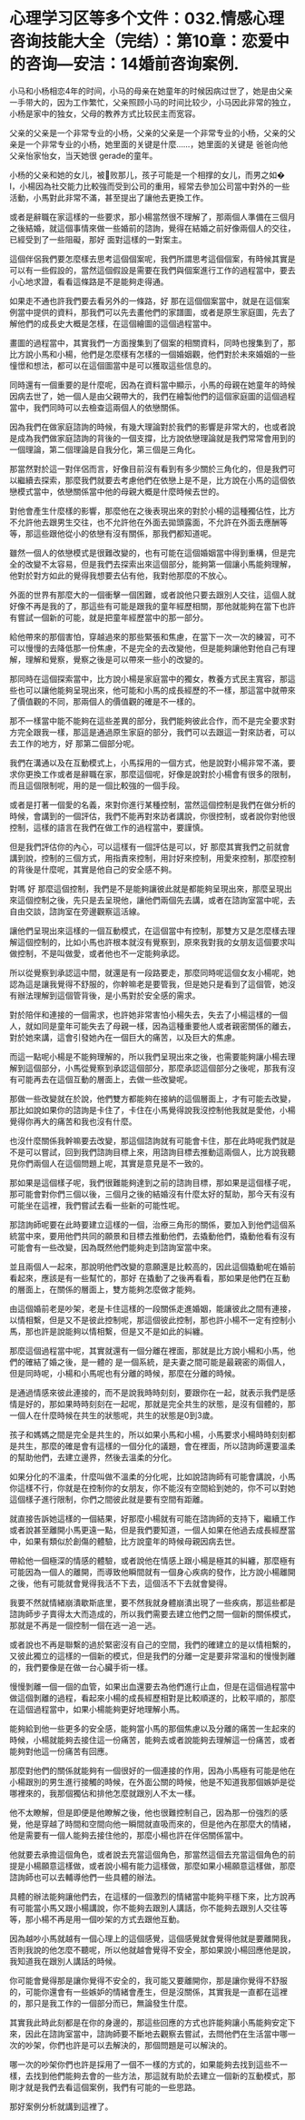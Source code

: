# 心理学习区等多个文件：032.情感心理咨询技能大全（完结）：第10章：恋爱中的咨询—安洁：14婚前咨询案例.

小马和小杨相恋4年的时间，小马的母亲在她童年的时候因病过世了，她是由父亲一手带大的，因为工作繁忙，父亲照顾小马的时间比较少，小马因此非常的独立，小杨是家中的独女，父母的教养方式比较民主而宽容。

父亲的父亲是一个非常专业的小杨，父亲的父亲是一个非常专业的小杨，父亲的父亲是一个非常专业的小杨，她里面的关键是什麼……，她里面的关键是 爸爸向他父亲怡家怡女，当天她很 gerade的童年。

小杨的父亲和她的女儿，被౴败那儿，孩子可能是一个相撑的女儿，而男之如� I，小楊因為社交能力比較強而受到公司的重用，經常去參加公司當中對外的一些活動，小馬對此非常不滿，甚至提出了讓他去更換工作。

或者是辭職在家這樣的一些要求，那小楊當然很不理解了，那兩個人準備在三個月之後結婚，就這個事情來做一些婚前的諮詢，覺得在結婚之前好像兩個人的交往，已經受到了一些阻礙，那好 面對這樣的一對案主。

這個伴侶我們要怎麼樣去思考這個個案呢，我們所謂思考這個個案，有時候其實是可以有一些假設的，當然這個假設是需要在我們與個案進行工作的過程當中，要去小心地求證，看看這條路是不是能夠走得通。

如果走不通也許我們要去看另外的一條路，好 那在這個個案當中，就是在這個案例當中提供的資料，那我們可以先去畫他們的家譜圖，或者是原生家庭圖，先去了解他們的成長史大概是怎樣，在這個繪圖的這個過程當中。

畫圖的過程當中，其實我們一方面搜集到了個案的相關資料，同時也搜集到了，那比方說小馬和小楊，他們是怎麼樣有怎樣的一個婚姻觀，他們對於未來婚姻的一些憧憬和想法，都可以在這個圖當中是可以獲取這些信息的。

同時還有一個重要的是什麼呢，因為在資料當中顯示，小馬的母親在她童年的時候因病去世了，她一個人是由父親帶大的，我們在繪製他們的這個家庭圖的這個過程當中，我們同時可以去檢查這兩個人的依戀關係。

因為我們在做家庭諮詢的時候，有幾大理論對於我們的影響是非常大的，也或者說是成為我們做家庭諮詢的背後的一個支撐，比方說依戀理論就是我們常常會用到的一個理論，第二個理論是自我分化，第三個是三角化。

那當然對於這一對伴侶而言，好像目前沒有看到有多少關於三角化的，但是我們可以繼續去探索，那麼我們就要去考慮他們在依戀上是不是，比方說在小馬的這個依戀模式當中，依戀關係當中他的母親大概是什麼時候去世的。

對他會產生什麼樣的影響，那麼他在之後表現出來的對於小楊的這種獨佔性，比方不允許他去跟男生交往，也不允許他在外面去拋頭露面，不允許在外面去應酬等等，那這些跟他從小的依戀有沒有關係，那我們都知道呢。

雖然一個人的依戀模式是很難改變的，也有可能在這個婚姻當中得到重構，但是完全的改變不太容易，但是我們去探索出來這個部分，能夠第一個讓小馬能夠理解，他對於對方如此的覺得我想要去佔有他，我對他那麼的不放心。

外面的世界有那麼大的一個衝擊一個困難，或者說他只要去跟別人交往，這個人就好像不再是我的了，那這些有可能是跟我的童年經歷相關，那他就能夠在當下也許有嘗試一個新的可能，就是把童年經歷當中的那一部分。

給他帶來的那個害怕，穿越過來的那些緊張和焦慮，在當下一次一次的練習，可不可以慢慢的去降低那一份焦慮，不是完全的去改變他，但是能夠讓他對他自己有理解，理解和覺察，覺察之後是可以帶來一些小的改變的。

那同時在這個探索當中，比方說小楊是家庭當中的獨女，教養方式民主寬容，那這些也可以讓他能夠呈現出來，他可能和小馬的成長經歷的不一樣，那這當中就帶來了價值觀的不同，那兩個人的價值觀的確是不一樣的。

那不一樣當中能不能夠在這些差異的部分，我們能夠彼此合作，而不是完全要求對方完全跟我一樣，那這是通過原生家庭的部分，我們可以去跟這一對來訪者，可以去工作的地方，好 那第二個部分呢。

我們在溝通以及在互動模式上，小馬採用的一個方式，他是說對小楊非常不滿，要求你更換工作或者是辭職在家，那麼這個呢，好像是說對於小楊會有很多的限制，而且這個限制呢，用的是一個比較強的一個手段。

或者是打著一個愛的名義，來對你進行某種控制，當然這個控制是我們在做分析的時候，會講到的一個評估，我們不能再對來訪者講說，你很控制，或者說你對他很控制，這樣的語言在我們在做工作的過程當中，要謹慎。

但是我們評估你的內心，可以這樣有一個評估是可以，好 那麼其實我們之前就會講到說，控制的三個方式，用指責來控制，用討好來控制，用愛來控制，那麼控制的背後是什麼呢，其實是他自己的安全感不夠。

對嗎 好 那麼這個控制，我們是不是能夠讓彼此就是都能夠呈現出來，那麼呈現出來這個控制之後，先只是去呈現他，讓他們兩個先去講，或者在諮詢室當中呢，去自由交談，諮詢室在旁邊觀察這活線。

讓他們呈現出來這樣的一個互動模式，在這個當中有控制，那雙方又是怎麼樣去理解這個控制的，比如小馬也許根本就沒有覺察到，原來我對我的女朋友這個要求叫做控制，不是叫做愛，或者他也不一定能夠承認。

所以從覺察到承認這中間，就還是有一段路要走，那麼同時呢這個女友小楊呢，她認為這是讓我覺得不舒服的，你幹嘛老是要管我，但是她只是看到了這個管，她沒有辦法理解到這個管背後，是小馬對於安全感的需求。

對於陪伴和連接的一個需求，也許她非常害怕小楊失去，失去了小楊這樣的一個人，就如同是童年可能失去了母親一樣，因為這種重要他人或者親密關係的離去，對於她來講，這會引發她內在一個巨大的痛苦，以及巨大的焦慮。

而這一點呢小楊是不能夠理解的，所以我們呈現出來之後，也需要能夠讓小楊去理解到這個部分，小馬從覺察到承認這個部分，那麼承認這個部分之後呢，那我有沒有可能再去在這個互動的層面上，去做一些改變呢。

那做一些改變就在於說，他們雙方都能夠在接納的這個層面上，才有可能去改變，那比如說如果你的諮詢是卡住了，卡住在小馬覺得說我沒控制他我就是愛他，小楊覺得你再大的痛苦和我也沒有什麼。

也沒什麼關係我幹嘛要去改變，那這個諮詢就有可能會卡住，那在此時呢我們就是不是可以嘗試，回到我們諮詢目標上來，用諮詢目標去推動這兩個人，比方說我聽見你們兩個人在這個問題上呢，其實是意見是不一致的。

那如果是這個樣子呢，我們很難能夠達到之前的諮詢目標，那如果是這個樣子呢，那可能會對你們三個以後，三個月之後的結婚沒有什麼太好的幫助，那今天有沒有可能坐在這裡，我們嘗試去看一些新的可能性呢。

那諮詢師呢要在此時要建立這樣的一個，治療三角形的關係，要加入到他們這個系統當中來，要用他們共同的願景和目標去推動他們，去撬動他們，撬動他看有沒有可能會有一些改變，因為既然他們能夠走到諮詢室當中來。

並且兩個人一起來，那說明他們改變的意願還是比較高的，因此這個撬動呢在婚前看起來，應該是有一些幫忙的，那好 在撬動了之後再看看，那如果是他們在互動的層面上，在關係的層面上，雙方能夠怎麼做才能夠。

由這個婚前老是吵架，老是卡住這樣的一段關係走進婚姻，能讓彼此之間有連接，以情相繫，但是又不是彼此控制呢，那這個彼此控制，那也許小楊不一定有控制小馬，那也許是說能夠以情相繫，但是又不是如此的糾纏。

那麼這個過程當中呢，其實就還有一個分離在裡面，那就是比方說小楊和小馬，他們的確結了婚之後，是一體的 是一個系統，是夫妻之間可能是最親密的兩個人，但是同時呢，小楊和小馬呢也有分離的時候，那麼在分離的時候。

是通過情感來彼此連接的，而不是說我時時刻刻，要跟你在一起，就表示我們是感情是好的，那如果時時刻刻在一起呢，那就是完全共生的狀態，是沒有個體的，那一個人在什麼時候在共生的狀態呢，共生的狀態是0到3歲。

孩子和媽媽之間是完全是共生的，所以如果小馬和小楊，小馬要求小楊時時刻刻都是共生，那麼的確是會有這樣的一個分化的議題，會在裡面，所以諮詢師還要溫柔的幫助他們，去建立邊界，然後去溫柔的分化。

如果分化的不溫柔，什麼叫做不溫柔的分化呢，比如說諮詢師有可能會講說，小馬你這樣不行，你就是在控制你的女朋友，你不能沒有空間給到她的，你不可以對她這個樣子進行限制，你們之間彼此就是要有空間有距離。

就直接告訴她這樣的一個結果，好那麼小楊就有可能在諮詢師的支持下，繼續工作或者說甚至離開小馬更遠一點，但是我們要知道，一個人如果在他過去成長經歷當中，如果有類似於創傷的體驗，比方說童年的時候母親因病去世。

帶給他一個極深的情感的體驗，或者說他在情感上跟小楊是極其的糾纏，那麼極有可能因為一個人的離開，而導致他瞬間就有一個身心疾病的發作，比方說小楊離開之後，他有可能就會覺得我活不下去，這個活不下去就會變得。

我要不然就情緒崩潰歇斯底里，要不然我就身體崩潰出現了一些疾病，那這些都是諮詢師步子賣得太大而造成的，所以我們需要去建立他們之間一個新的關係模式，那就是不再是一個控制一個在逃一追一逃。

或者說也不再是聯繫的過於緊密沒有自己的空間，我們的確建立的是以情相繫的，又彼此獨立的這樣的一個新的模式，但是我們的分離一定是要非常溫和的慢慢剝離的，我們要像是在做一台心臟手術一樣。

慢慢剝離一個一個的血管，如果出血還要去為他們進行止血，但是在這個過程當中做這個剝離的過程，看起來小楊的成長經歷相對是比較順遂的，比較平順的，那麼在這個過程當中，如果小楊能夠更好地理解小馬。

能夠給到他一些更多的安全感，能夠當小馬的那個焦慮以及分離的痛苦一生起來的時候，小楊就能夠去接住這一份痛苦，能夠去或者說能夠去理解這一份痛苦，或者能夠對他這一份痛苦有回應。

那麼對他們的關係就能夠有一個很好的一個連接的作用，因為小馬極有可能是他在小楊跟別的男生進行接觸的時候，在外面公關的時候，他是不知道我那個嫉妒是從哪裡來的，我那個獨佔和排他怎麼就跟別人不太一樣。

他不太瞭解，但是即便是他瞭解之後，他也很難控制自己，因為那一份強烈的感覺，他是穿越了時間和空間向他一瞬間就直吸而來的，但是他內在那麼大的情緒，他是需要有一個人能夠去接住他的，那麼小楊也許在伴侶關係當中。

他就要去承擔這個角色，或者說去充當這個角色，那當然這個去充當這個角色的前提是小楊願意這樣做，或者說小楊有能力這樣做，那麼如果小楊願意這樣做，那麼諮詢師也可以去輔導他們一些具體的辦法。

具體的辦法能夠讓他們去，在這樣的一個激烈的情緒當中能夠平穩下來，比方說再有可能當小馬又跟小楊講說，你不能夠去跟別人講話，你不能夠去跟別人交往等等，那小楊不再是用一個吵架的方式去跟他互動。

因為越吵小馬就越有一個心理上的這個感覺，這個感覺就會覺得他就是要離開我，否則我說的他怎麼不聽呢，所以他就越會覺得不安全，那如果說小楊回應他是說，我知道我在跟別人講話的時候。

你可能會覺得那是讓你覺得不安全的，我可能又要離開你，那是讓你覺得不舒服的，可能你還會有一些嫉妒的情緒會產生，但是沒關係，其實我是一直都在這裡的，那只是我工作的一個部分而已，無論發生什麼。

其實我此時此刻都是在你的身邊的，那這些回應的方式也許能夠讓小馬能夠安定下來，因此在諮詢室當中，諮詢師要不斷地去觀察去嘗試，去問他們在生活當中哪一次的吵架，你們也許是可以去解決的，那個問題是可以解決的。

哪一次的吵架你們也許是採用了一個不一樣的方式的，如果能夠去找到這些不一樣，去找到他們能夠去會的一些方法，那這就有助於去建立一個新的互動模式，那剛才就是我們去看這個案例，我們有可能的一些思路。

那好案例分析就講到這裡了。